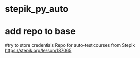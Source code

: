 # stepik_py_auto
# add repo to base
#try to store credentials
Repo for auto-test courses from Stepik 
https://stepik.org/lesson/187065

